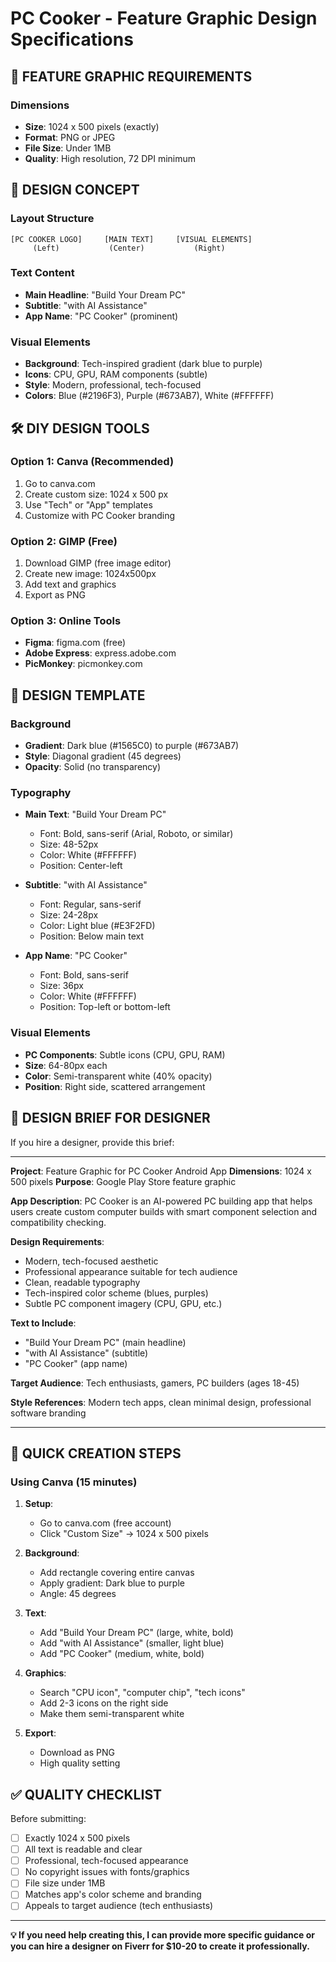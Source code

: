 # PC Cooker - Feature Graphic Design Specifications

## 🎨 **FEATURE GRAPHIC REQUIREMENTS**

### **Dimensions**
- **Size**: 1024 x 500 pixels (exactly)
- **Format**: PNG or JPEG
- **File Size**: Under 1MB
- **Quality**: High resolution, 72 DPI minimum

## 🎯 **DESIGN CONCEPT**

### **Layout Structure**
```
[PC COOKER LOGO]     [MAIN TEXT]     [VISUAL ELEMENTS]
     (Left)           (Center)           (Right)
```

### **Text Content**
- **Main Headline**: "Build Your Dream PC"
- **Subtitle**: "with AI Assistance"
- **App Name**: "PC Cooker" (prominent)

### **Visual Elements**
- **Background**: Tech-inspired gradient (dark blue to purple)
- **Icons**: CPU, GPU, RAM components (subtle)
- **Style**: Modern, professional, tech-focused
- **Colors**: Blue (#2196F3), Purple (#673AB7), White (#FFFFFF)

## 🛠️ **DIY DESIGN TOOLS**

### **Option 1: Canva (Recommended)**
1. Go to canva.com
2. Create custom size: 1024 x 500 px
3. Use "Tech" or "App" templates
4. Customize with PC Cooker branding

### **Option 2: GIMP (Free)**
1. Download GIMP (free image editor)
2. Create new image: 1024x500px
3. Add text and graphics
4. Export as PNG

### **Option 3: Online Tools**
- **Figma**: figma.com (free)
- **Adobe Express**: express.adobe.com
- **PicMonkey**: picmonkey.com

## 🎨 **DESIGN TEMPLATE**

### **Background**
- **Gradient**: Dark blue (#1565C0) to purple (#673AB7)
- **Style**: Diagonal gradient (45 degrees)
- **Opacity**: Solid (no transparency)

### **Typography**
- **Main Text**: "Build Your Dream PC"
  - Font: Bold, sans-serif (Arial, Roboto, or similar)
  - Size: 48-52px
  - Color: White (#FFFFFF)
  - Position: Center-left

- **Subtitle**: "with AI Assistance"
  - Font: Regular, sans-serif
  - Size: 24-28px
  - Color: Light blue (#E3F2FD)
  - Position: Below main text

- **App Name**: "PC Cooker"
  - Font: Bold, sans-serif
  - Size: 36px
  - Color: White (#FFFFFF)
  - Position: Top-left or bottom-left

### **Visual Elements**
- **PC Components**: Subtle icons (CPU, GPU, RAM)
- **Size**: 64-80px each
- **Color**: Semi-transparent white (40% opacity)
- **Position**: Right side, scattered arrangement

## 📝 **DESIGN BRIEF FOR DESIGNER**

If you hire a designer, provide this brief:

---

**Project**: Feature Graphic for PC Cooker Android App
**Dimensions**: 1024 x 500 pixels
**Purpose**: Google Play Store feature graphic

**App Description**: 
PC Cooker is an AI-powered PC building app that helps users create custom computer builds with smart component selection and compatibility checking.

**Design Requirements**:
- Modern, tech-focused aesthetic
- Professional appearance suitable for tech audience
- Clean, readable typography
- Tech-inspired color scheme (blues, purples)
- Subtle PC component imagery (CPU, GPU, etc.)

**Text to Include**:
- "Build Your Dream PC" (main headline)
- "with AI Assistance" (subtitle)
- "PC Cooker" (app name)

**Target Audience**: 
Tech enthusiasts, gamers, PC builders (ages 18-45)

**Style References**: 
Modern tech apps, clean minimal design, professional software branding

---

## 🚀 **QUICK CREATION STEPS**

### **Using Canva (15 minutes)**

1. **Setup**:
   - Go to canva.com (free account)
   - Click "Custom Size" → 1024 x 500 pixels

2. **Background**:
   - Add rectangle covering entire canvas
   - Apply gradient: Dark blue to purple
   - Angle: 45 degrees

3. **Text**:
   - Add "Build Your Dream PC" (large, white, bold)
   - Add "with AI Assistance" (smaller, light blue)
   - Add "PC Cooker" (medium, white, bold)

4. **Graphics**:
   - Search "CPU icon", "computer chip", "tech icons"
   - Add 2-3 icons on the right side
   - Make them semi-transparent white

5. **Export**:
   - Download as PNG
   - High quality setting

## ✅ **QUALITY CHECKLIST**

Before submitting:
- [ ] Exactly 1024 x 500 pixels
- [ ] All text is readable and clear
- [ ] Professional, tech-focused appearance
- [ ] No copyright issues with fonts/graphics
- [ ] File size under 1MB
- [ ] Matches app's color scheme and branding
- [ ] Appeals to target audience (tech enthusiasts)

---

**💡 If you need help creating this, I can provide more specific guidance or you can hire a designer on Fiverr for $10-20 to create it professionally.**